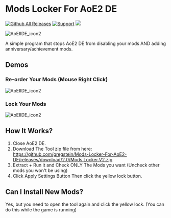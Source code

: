 # Mods Locker For AoE2 DE
[![Github All Releases](https://img.shields.io/github/downloads/gregstein/Mods-Locker-For-AoE2-DE/total.svg)](https://github.com/gregstein/Mods-Locker-For-AoE2-DE/releases)
[![Support](https://img.shields.io/badge/Donate-PayPal-green.svg)](https://streamlabs.com/gregstein_)
[<img src="https://discordapp.com/api/guilds/748674724900372560/widget.png?style=shield">](https://discord.gg/MwrpjRuBVM)

![AoEIIDE_icon2](https://user-images.githubusercontent.com/16618729/143504005-0412f077-561d-421e-841d-fa7260ffae05.png)

 A simple program that stops AoE2 DE from disabling your mods AND adding anniversary/achievement mods.

## Demos

### Re-order Your Mods (Mouse Right Click)
![AoEIIDE_icon2](https://i.giphy.com/media/Un8zieWNrEiE01uqHx/giphy.gif)

### Lock Your Mods
![AoEIIDE_icon2](https://i.giphy.com/media/xprOpXtvMQ8vxJR93Z/giphy.gif)
 
## How It Works?
 
 1. Close AoE2 DE.
 2. Download The Tool zip file from here: https://github.com/gregstein/Mods-Locker-For-AoE2-DE/releases/download/2.0/Mods.Locker.V2.zip
 3. Extract + Run it and Check ONLY The Mods you want (Uncheck other mods you won't be using)
 4. Click Apply Settings Button Then click the yellow lock button.

## Can I Install New Mods?

Yes, but you need to open the tool again and click the yellow lock. (You can do this while the game is running)


